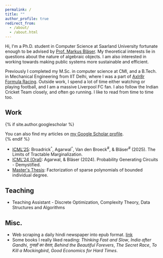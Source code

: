 ```yaml
---
permalink: /
title: ""
author_profile: true
redirect_from: 
  - /about/
  - /about.html
---
```


Hi, I'm a Ph.D. student in Computer Science at Saarland University fortunate enough to be advised by [Prof. Markus Bl&auml;ser](https://cc.cs.uni-saarland.de/). My theoretical interests lie in questions about the nature of algebraic objects. I am also interested in working towards making public systems more sustainable and efficient.

Previously I completed my M.Sc. in computer science at CMI, and a B.Tech. in Mechanical Engineering from IIT Delhi, where I was a part of [Axlr8r Formula Racing](https://automobileclub.iitd.ac.in/). Outside work, I spend a lot of time either watching or playing football, and I am a massive Liverpool FC fan. I also follow the Indian Cricket Team closely, and often go running. I like to read from time to time too.

Work
------

{% if site.author.googlescholar %}
  <div class="wordwrap">You can also find my articles on <a href="{{site.author.googlescholar}}">my Google Scholar profile</a>.</div>
{% endif %}

* [ICML'25](https://www.arxiv.org/pdf/2506.12020): Broadrick<sup>^</sup>, Agarwal<sup>^</sup>, Van den Broeck<sup>#</sup>, & Bläser<sup>#</sup> (2025). The Limits of Tractable Marginalization.
* [ICML'24 (Oral)](https://arxiv.org/pdf/2404.02912.pdf): Agarwal, & Bläser (2024). Probability Generating Circuits - Demystified.
* [Master's Thesis](https://www.cse.iitk.ac.in/users/nitin/theses/agarwal-2022.pdf): Factorization of sparse polynomials of bounded individual degree.

Teaching
------
* Teaching Assistant - Discrete Optimization, Complexity Theory, Data Structures and Algorithms

Misc.
------
* Web scraping a daily hindi newspaper into epub format. [link](https://github.com/sanyamagarwal7/Dainik_Bhaskar_newspaper_in_epub_format.git)
* Some books I really liked reading: _Thinking Fast and Slow_, _India after Gandhi_, _गुनाहों का देवता_, _Behind the Beautiful Forevers_, _The Secret Race_, _To Kill a Mockingbird_, _Good Economics for Hard Times_.
